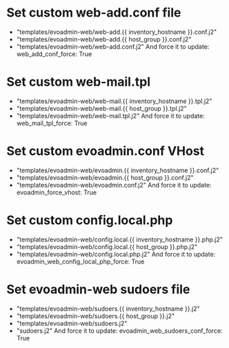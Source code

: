 # Set custom web-add.conf file
- "templates/evoadmin-web/web-add.{{ inventory_hostname }}.conf.j2"
- "templates/evoadmin-web/web-add.{{ host_group }}.conf.j2"
- "templates/evoadmin-web/web-add.conf.j2"
And force it to update:
	web_add_conf_force: True

# Set custom web-mail.tpl
- "templates/evoadmin-web/web-mail.{{ inventory_hostname }}.tpl.j2"
- "templates/evoadmin-web/web-mail.{{ host_group }}.tpl.j2"
- "templates/evoadmin-web/web-mail.tpl.j2"
And force it to update:
	web_mail_tpl_force: True

# Set custom evoadmin.conf VHost
- "templates/evoadmin-web/evoadmin.{{ inventory_hostname }}.conf.j2"
- "templates/evoadmin-web/evoadmin.{{ host_group }}.conf.j2"
- "templates/evoadmin-web/evoadmin.conf.j2"
And force it to update:
	evoadmin_force_vhost: True

# Set custom config.local.php
- "templates/evoadmin-web/config.local.{{ inventory_hostname }}.php.j2"
- "templates/evoadmin-web/config.local.{{ host_group }}.php.j2"
- "templates/evoadmin-web/config.local.php.j2"
And force it to update:
	evoadmin_web_config_local_php_force: True

# Set evoadmin-web sudoers file
- "templates/evoadmin-web/sudoers.{{ inventory_hostname }}.j2"
- "templates/evoadmin-web/sudoers.{{ host_group }}.j2"
- "templates/evoadmin-web/sudoers.j2"
- "sudoers.j2"
And force it to update:
	evoadmin_web_sudoers_conf_force: True